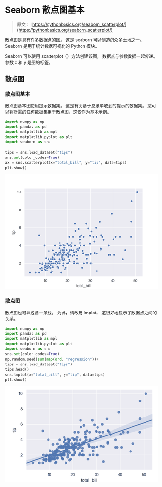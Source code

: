 # Seaborn 散点图基本

> 原文： [https://pythonbasics.org/seaborn_scatterplot/](https://pythonbasics.org/seaborn_scatterplot/)

散点图是具有许多数据点的图。 这是 seaborn 可以创造的众多土地之一。 Seaborn 是用于统计数据可视化的 Python 模块。

Seaborn 可以使用 scatterplot（）方法创建该图。 数据点与参数数据一起传递。 参数 x 和 y 是图的标签。



## 散点图

### 散点图基本

散点图基本图使用提示数据集。 这是有关基于总账单收到的提示的数据集。 您可以将所需的任何数据集用于散点图，这仅作为基本示例。

```py
import numpy as np
import pandas as pd
import matplotlib as mpl
import matplotlib.pyplot as plt
import seaborn as sns

tips = sns.load_dataset("tips")
sns.set(color_codes=True)
ax = sns.scatterplot(x="total_bill", y="tip", data=tips)
plt.show()

```

![scatterplot basic](img/17f3a0c162e06ed8bb6a16a34a0eff4e.jpg)

### 散点图

散点图也可以包含一条线。 为此，请改用 lmplot。 这很好地显示了数据点之间的关系。

```py
import numpy as np
import pandas as pd
import matplotlib as mpl
import matplotlib.pyplot as plt
import seaborn as sns
sns.set(color_codes=True)
np.random.seed(sum(map(ord, "regression")))
tips = sns.load_dataset("tips")
tips.head()
sns.lmplot(x="total_bill", y="tip", data=tips)
plt.show()

```

![scatterplot](img/fa1216543bb20389c59adc1ddb210fc0.jpg)